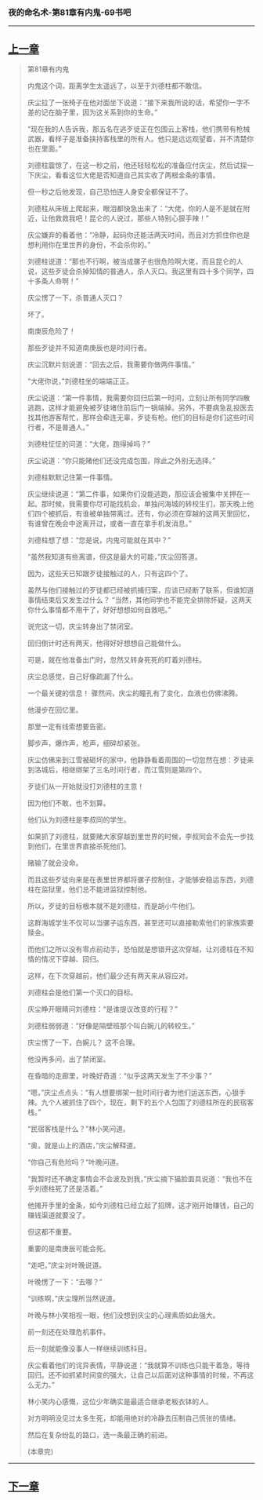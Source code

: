 ### 夜的命名术-第81章有内鬼-69书吧

--------
[上一章](./5fb08c78635538c42d7e57331907a049.md)
--------


>
>
>
>第81章有内鬼
>
>内鬼这个词，距离学生太遥远了，以至于刘德柱都不敢信。
>
>庆尘拉了一张椅子在他对面坐下说道：“接下来我所说的话，希望你一字不差的记在脑子里，因为这关系到你的生命。”
>
>“现在我的人告诉我，那五名在逃歹徒正在包围云上客栈，他们携带有枪械武器，看样子是准备挟持客栈里的所有人。他只是远远观望着，并不清楚你也在里面。”
>
>刘德柱震惊了，在这一秒之前，他还轻轻松松的准备应付庆尘，然后试探一下庆尘，看看这位大佬是否知道自己其实收了两根金条的事情。
>
>但一秒之后他发现，自己恐怕连人身安全都保证不了。
>
>刘德柱从床板上爬起来，眼泪都快急出来了：“大佬，你的人是不是就在附近，让他救救我吧！昆仑的人说过，那些人特别心狠手辣！”
>
>庆尘嫌弃的看着他：“冷静，起码你还能活两天时间，而且对方抓住你也是想利用你在里世界的身份，不会杀你的。”
>
>刘德柱说道：“那也不行啊，被当成骡子也很危险啊大佬，而且昆仑的人说，这些歹徒会杀掉知情的普通人，杀人灭口。我这里有四十多个同学，四十多条人命啊！”
>
>庆尘愣了一下，杀普通人灭口？
>
>坏了。
>
>南庚辰危险了！
>
>那些歹徒并不知道南庚辰也是时间行者。
>
>庆尘沉默片刻说道：“回去之后，我需要你做两件事情。”
>
>“大佬你说，”刘德柱坐的端端正正。
>
>庆尘说道：“第一件事情，我需要你回归后第一时间，立刻让所有同学四散逃跑，这样才能避免被歹徒堵住前后门一锅端掉。另外，不要病急乱投医去找其他游客帮忙，那样会牵连无辜，歹徒有枪。他们的目标是你们这些时间行者，不是普通人。”
>
>刘德柱怔怔的问道：“大佬，跑得掉吗？”
>
>庆尘说道：“你只能赌他们还没完成包围，除此之外别无选择。”
>
>刘德柱默默记住第一件事情。
>
>庆尘继续说道：“第二件事，如果你们没能逃跑，那应该会被集中关押在一起。那时候，我需要你尽可能找机会，单独问海城的转校生们，那天晚上他们四个被抓后，有谁被单独带离过。还有，你必须在穿越的这两天里回忆，有谁曾在晚会中途离开过，或者一直在拿手机发消息。”
>
>刘德柱想了想：“您是说，内鬼可能就在其中？”
>
>“虽然我知道有些离谱，但这是最大的可能，”庆尘回答道。
>
>因为，这些天已知跟歹徒接触过的人，只有这四个了。
>
>虽然与他们接触过的歹徒都已经被抓捕归案，应该已经断了联系，但谁知道事情结束后又发生过什么？
>“当然，其他同学也不能完全排除怀疑，这两天你什么事情都不用干了，好好想想如何自救吧。”
>
>说完这一切，庆尘转身出了禁闭室。
>
>回归倒计时还有两天，他得好好想想自己能做什么。
>
>可是，就在他准备出门时，忽然又转身死死的盯着刘德柱。
>
>庆尘总感觉，自己好像疏漏了什么。
>
>一个最关键的信息！
>骤然间，庆尘的瞳孔有了变化，血液也仿佛沸腾。
>
>他漫步在回忆里。
>
>那里一定有线索想要告密。
>
>脚步声，爆炸声，枪声，细碎却紧张。
>
>庆尘仿佛来到江雪被砸坏的家中，他静静看着周围的一切忽然在想：歹徒来到洛城后，相继绑架了三名时间行者，而江雪则是第四个。
>
>歹徒们从一开始就没打刘德柱的主意！
>
>因为他们不敢，也不划算。
>
>他们认为刘德柱是李叔同的学生。
>
>如果抓了刘德柱，就要赌大家穿越到里世界的时候，李叔同会不会先一步找到他们，在里世界直接杀死他们。
>
>赌输了就会没命。
>
>而且这些歹徒向来是在表里世界都将骡子控制住，才能够安稳运东西，刘德柱在监狱里，他们总不能进监狱控制他。
>
>所以，歹徒的目标根本就不是刘德柱，而是胡小牛他们。
>
>这群海城学生不仅可以当骡子运东西，甚至还可以直接勒索他们的家族索要赎金。
>
>而他们之所以没有零点前动手，恐怕就是想错开这次穿越，让刘德柱在不知情的情况下穿越、回归。
>
>这样，在下次穿越前，他们最少还有两天来从容应对。
>
>刘德柱会是他们第一个灭口的目标。
>
>庆尘睁开眼睛问刘德柱：“是谁提议改变的行程？”
>
>刘德柱弱弱道：“好像是隔壁班那个叫白婉儿的转校生。”
>
>庆尘愣了一下，白婉儿？
>这不合理。
>
>他没再多问，出了禁闭室。
>
>在昏暗的走廊里，叶晚好奇道：“似乎这两天发生了不少事？”
>
>“嗯，”庆尘点点头：“有人想要绑架一批时间行者为他们运送东西，心狠手辣。九个人被抓住了四个，现在，剩下的五个人包围了刘德柱所在的民宿客栈。”
>
>“民宿客栈是什么？”林小笑问道。
>
>“奥，就是山上的酒店，”庆尘解释道。
>
>“你自己有危险吗？”叶晚问道。
>
>“我暂时还不确定事情会不会波及到我，”庆尘摘下猫脸面具说道：“我也不在乎刘德柱死了还是活着。”
>
>他摊开手里的金条，如今刘德柱已经立起了招牌，这才刚开始赚钱，自己的赚钱渠道就要没了。
>
>但这都不重要。
>
>重要的是南庚辰可能会死。
>
>“走吧，”庆尘对叶晚说道。
>
>叶晚愣了一下：“去哪？”
>
>“训练啊，”庆尘理所当然说道。
>
>叶晚与林小笑相视一眼，他们没想到庆尘的心理素质如此强大。
>
>前一刻还在处理危机事件。
>
>后一刻就能像没事人一样继续训练科目。
>
>庆尘看着他们的诧异表情，平静说道：“我就算不训练也只能干着急，等待回归。还不如抓紧时间变的强大，让自己以后面对这种事情的时候，不再这么无力。”
>
>林小笑内心感慨，这位少年确实是最适合继承老板衣钵的人。
>
>对方明明没见过太多生死，却能用绝对的冷静去压制自己慌张的情绪。
>
>然后在复杂纷乱的路口，选一条最正确的前进。
>
>(本章完)
>
>

--------
[下一章](./fa12ee25f3a01a8c46cb20d4286b3105.md)
--------
